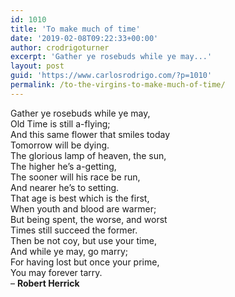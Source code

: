 ```yaml
---
id: 1010
title: 'To make much of time'
date: '2019-02-08T09:22:33+00:00'
author: crodrigoturner
excerpt: 'Gather ye rosebuds while ye may...'
layout: post
guid: 'https://www.carlosrodrigo.com/?p=1010'
permalink: /to-the-virgins-to-make-much-of-time/
---
```


Gather ye rosebuds while ye may,  
Old Time is still a-flying;  
And this same flower that smiles today  
Tomorrow will be dying.  
The glorious lamp of heaven, the sun,  
The higher he’s a-getting,  
The sooner will his race be run,  
And nearer he’s to setting.  
That age is best which is the first,  
When youth and blood are warmer;  
But being spent, the worse, and worst  
Times still succeed the former.  
Then be not coy, but use your time,  
And while ye may, go marry;  
For having lost but once your prime,  
You may forever tarry.  
– **Robert Herrick**